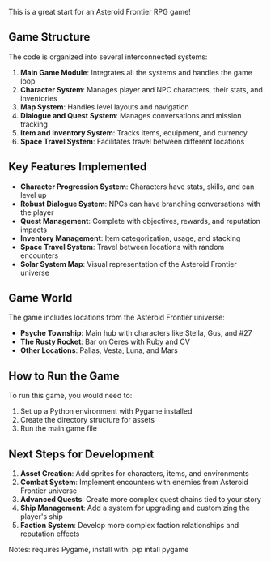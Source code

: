 This is a great start for an Asteroid Frontier RPG game!

## Game Structure

The code is organized into several interconnected systems:

1. **Main Game Module**: Integrates all the systems and handles the game loop
2. **Character System**: Manages player and NPC characters, their stats, and inventories
3. **Map System**: Handles level layouts and navigation
4. **Dialogue and Quest System**: Manages conversations and mission tracking
5. **Item and Inventory System**: Tracks items, equipment, and currency
6. **Space Travel System**: Facilitates travel between different locations

## Key Features Implemented

- **Character Progression System**: Characters have stats, skills, and can level up
- **Robust Dialogue System**: NPCs can have branching conversations with the player
- **Quest Management**: Complete with objectives, rewards, and reputation impacts
- **Inventory Management**: Item categorization, usage, and stacking
- **Space Travel System**: Travel between locations with random encounters
- **Solar System Map**: Visual representation of the Asteroid Frontier universe

## Game World

The game includes locations from the Asteroid Frontier universe:
- **Psyche Township**: Main hub with characters like Stella, Gus, and #27
- **The Rusty Rocket**: Bar on Ceres with Ruby and CV
- **Other Locations**: Pallas, Vesta, Luna, and Mars

## How to Run the Game

To run this game, you would need to:

1. Set up a Python environment with Pygame installed
2. Create the directory structure for assets
3. Run the main game file

## Next Steps for Development

1. **Asset Creation**: Add sprites for characters, items, and environments
2. **Combat System**: Implement encounters with enemies from Asteroid Frontier universe
3. **Advanced Quests**: Create more complex quest chains tied to your story
4. **Ship Management**: Add a system for upgrading and customizing the player's ship
5. **Faction System**: Develop more complex faction relationships and reputation effects

Notes:
requires Pygame, install with: pip intall pygame
